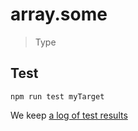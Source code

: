 # array.some

> Type


## Test

    npm run test myTarget

We keep [a log of test results](./test/results_log.md)


